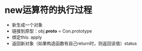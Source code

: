 # new运算符的执行过程

  - 新生成一个对象
  - 链接到原型：obj.__proto__ = Con.prototype
  - 绑定this: apply
  - 返回新对象（如果构造函数有自己return时，则返回该值）status
  